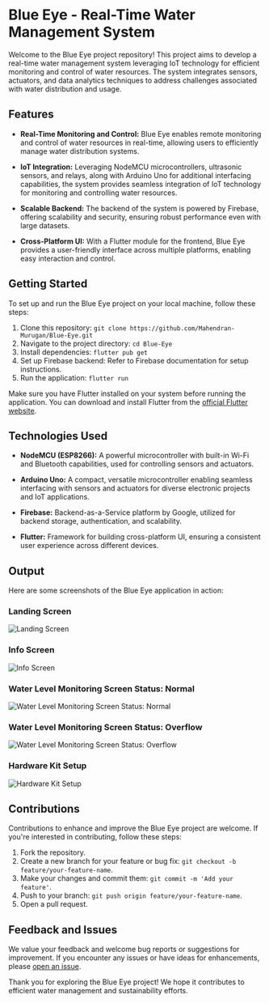 # Blue Eye - Real-Time Water Management System

Welcome to the Blue Eye project repository! This project aims to develop a real-time water management system leveraging IoT technology for efficient monitoring and control of water resources. The system integrates sensors, actuators, and data analytics techniques to address challenges associated with water distribution and usage.

## Features

- **Real-Time Monitoring and Control:** Blue Eye enables remote monitoring and control of water resources in real-time, allowing users to efficiently manage water distribution systems.
  
- **IoT Integration:** Leveraging NodeMCU microcontrollers, ultrasonic sensors, and relays, along with Arduino Uno for additional interfacing capabilities, the system provides seamless integration of IoT technology for monitoring and controlling water resources.
  
- **Scalable Backend:** The backend of the system is powered by Firebase, offering scalability and security, ensuring robust performance even with large datasets.
  
- **Cross-Platform UI:** With a Flutter module for the frontend, Blue Eye provides a user-friendly interface across multiple platforms, enabling easy interaction and control.

## Getting Started

To set up and run the Blue Eye project on your local machine, follow these steps:

1. Clone this repository: `git clone https://github.com/Mahendran-Murugan/Blue-Eye.git`
2. Navigate to the project directory: `cd Blue-Eye`
3. Install dependencies: `flutter pub get`
4. Set up Firebase backend: Refer to Firebase documentation for setup instructions.
5. Run the application: `flutter run`

Make sure you have Flutter installed on your system before running the application. You can download and install Flutter from the [official Flutter website](https://flutter.dev/docs/get-started/install).

## Technologies Used

- **NodeMCU (ESP8266):** A powerful microcontroller with built-in Wi-Fi and Bluetooth capabilities, used for controlling sensors and actuators.
  
- **Arduino Uno:** A compact, versatile microcontroller enabling seamless interfacing with sensors and actuators for diverse electronic projects and IoT applications.
  
- **Firebase:** Backend-as-a-Service platform by Google, utilized for backend storage, authentication, and scalability.
  
- **Flutter:** Framework for building cross-platform UI, ensuring a consistent user experience across different devices.

## Output

Here are some screenshots of the Blue Eye application in action:

### Landing Screen
![Landing Screen](./screenshots/output1.jpg)

### Info Screen
![Info Screen](./screenshots/output2.jpg)

### Water Level Monitoring Screen Status: Normal
![Water Level Monitoring Screen Status: Normal](./screenshots/output3.jpg)

### Water Level Monitoring Screen Status: Overflow
![Water Level Monitoring Screen Status: Overflow](./screenshots/output4.jpg)

### Hardware Kit Setup
![Hardware Kit Setup](./screenshots/output5.jpg)

## Contributions

Contributions to enhance and improve the Blue Eye project are welcome. If you're interested in contributing, follow these steps:

1. Fork the repository.
2. Create a new branch for your feature or bug fix: `git checkout -b feature/your-feature-name`.
3. Make your changes and commit them: `git commit -m 'Add your feature'`.
4. Push to your branch: `git push origin feature/your-feature-name`.
5. Open a pull request.

## Feedback and Issues

We value your feedback and welcome bug reports or suggestions for improvement. If you encounter any issues or have ideas for enhancements, please [open an issue](https://github.com/Mahendran-Murugan/Blue-Eye/issues).

Thank you for exploring the Blue Eye project! We hope it contributes to efficient water management and sustainability efforts.
